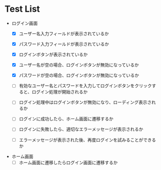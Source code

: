 # Test List
- ログイン画面
  - [x] ユーザー名入力フィールドが表示されているか
  - [x] パスワード入力フィールドが表示されているか
  - [x] ログインボタンが表示されているか
  - [x] ユーザー名が空の場合、ログインボタンが無効になっているか
  - [x] パスワードが空の場合、ログインボタンが無効になっているか
  - [ ] 有効なユーザー名とパスワードを入力してログインボタンをクリックすると、ログイン処理が開始されるか
  - [ ] ログイン処理中はログインボタンが無効になり、ローディング表示されるか
  - [ ] ログインに成功したら、ホーム画面に遷移するか
  - [ ] ログインに失敗したら、適切なエラーメッセージが表示されるか
  - [ ] エラーメッセージが表示された後、再度ログインを試みることができるか


- ホーム画面
  - [ ] ホーム画面に遷移したらログイン画面に遷移するか